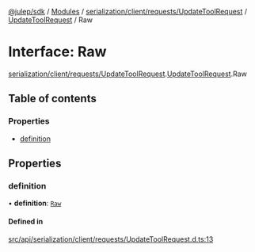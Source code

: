 [@julep/sdk](../README.md) / [Modules](../modules.md) / [serialization/client/requests/UpdateToolRequest](../modules/serialization_client_requests_UpdateToolRequest.md) / [UpdateToolRequest](../modules/serialization_client_requests_UpdateToolRequest.UpdateToolRequest.md) / Raw

# Interface: Raw

[serialization/client/requests/UpdateToolRequest](../modules/serialization_client_requests_UpdateToolRequest.md).[UpdateToolRequest](../modules/serialization_client_requests_UpdateToolRequest.UpdateToolRequest.md).Raw

## Table of contents

### Properties

- [definition](serialization_client_requests_UpdateToolRequest.UpdateToolRequest.Raw.md#definition)

## Properties

### definition

• **definition**: [`Raw`](serialization_types_FunctionDef.FunctionDef.Raw.md)

#### Defined in

[src/api/serialization/client/requests/UpdateToolRequest.d.ts:13](https://github.com/julep-ai/samantha-monorepo/blob/9aefd53/sdks/js/src/api/serialization/client/requests/UpdateToolRequest.d.ts#L13)
